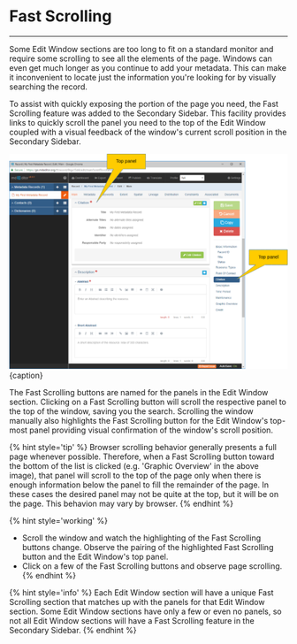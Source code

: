 # Fast Scrolling
--- 

Some <span class="md-window">Edit Window</span> sections are too long to fit on a standard monitor and require some scrolling to see all the elements of the page.  Windows can even get much longer as you continue to add your metadata.  This can make it inconvenient to locate just the information you're looking for by visually searching the record.

To assist with quickly exposing the portion of the page you need, the <span class="md-window">Fast Scrolling</span> feature was added to the <span class="md-window">Secondary Sidebar</span>.  This facility provides links to quickly scroll the panel you need to the top of the <span class="md-window">Edit Window</span> coupled with a visual feedback of the window's current scroll position in the <span class="md-window">Secondary Sidebar</span>.  

![Secondary Sidebar Fast Scrolling Facility](/assets/get-started/fast-scrolling.png){caption}

The <span class="md-window">Fast Scrolling</span> buttons are named for the panels in the <span class="md-window">Edit Window</span> section.  Clicking on a <span class="md-window">Fast Scrolling</span> button will scroll the respective panel to the top of the window, saving you the search.  Scrolling the window manually also highlights the <span class="md-window">Fast Scrolling</span> button for the <span class="md-window">Edit Window's</span> top-most panel providing visual confirmation of the window's scroll position. 

{% hint style='tip' %}
  Browser scrolling behavior generally presents a full page whenever possible.  Therefore, when a <span class="md-window">Fast Scrolling</span> button toward the bottom of the list is clicked (e.g. 'Graphic Overview' in the above image), that panel will scroll to the top of the page only when there is enough information below the panel to fill the remainder of the page.  In these cases the desired panel may not be quite at the top, but it will be on the page.  This behavion may vary by browser.
{% endhint %} 

{% hint style='working' %}
  * Scroll the window and watch the highlighting of the <span class="md-window">Fast Scrolling</span> buttons change.  Observe the pairing of the highlighted <span class="md-window">Fast Scrolling</span> button and the <span class="md-window">Edit Window's</span> top panel.
  * Click on a few of the <span class="md-window">Fast Scrolling</span> buttons and observe page scrolling. 
{% endhint %}

{% hint style='info' %}
  Each <span class="md-window">Edit Window</span> section will have a unique <span class="md-window">Fast Scrolling</span> section that matches up with the panels for that <span class="md-window">Edit Window</span> section.  Some <span class="md-window">Edit Window</span> sections have only a few or even no panels, so not all <span class="md-window">Edit Window</span> sections will have a <span class="md-window">Fast Scrolling</span> feature in the <span class="md-window">Secondary Sidebar</span>. 
{% endhint %}
